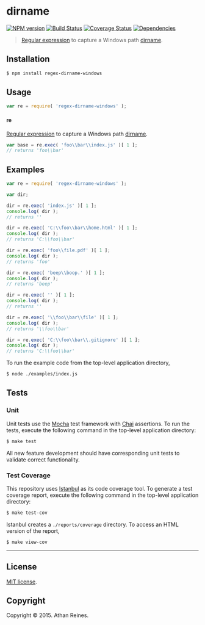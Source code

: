 dirname
===
[![NPM version][npm-image]][npm-url] [![Build Status][travis-image]][travis-url] [![Coverage Status][codecov-image]][codecov-url] [![Dependencies][dependencies-image]][dependencies-url]

> [Regular expression](https://developer.mozilla.org/en-US/docs/Web/JavaScript/Guide/Regular_Expressions) to capture a Windows path [dirname](https://en.wikipedia.org/wiki/Dirname).


## Installation

``` bash
$ npm install regex-dirname-windows
```


## Usage

``` javascript
var re = require( 'regex-dirname-windows' );
```

#### re

[Regular expression](https://developer.mozilla.org/en-US/docs/Web/JavaScript/Guide/Regular_Expressions) to capture a Windows path [dirname](https://en.wikipedia.org/wiki/Dirname). 

``` javascript
var base = re.exec( 'foo\\bar\\index.js' )[ 1 ];
// returns 'foo\\bar'
```


## Examples

``` javascript
var re = require( 'regex-dirname-windows' );

var dir;

dir = re.exec( 'index.js' )[ 1 ];
console.log( dir );
// returns ''

dir = re.exec( 'C:\\foo\\bar\\home.html' )[ 1 ];
console.log( dir );
// returns 'C:\\foo\\bar'

dir = re.exec( 'foo\\file.pdf' )[ 1 ];
console.log( dir );
// returns 'foo'

dir = re.exec( 'beep\\boop.' )[ 1 ];
console.log( dir );
// returns 'beep'

dir = re.exec( '' )[ 1 ];
console.log( dir );
// returns ''

dir = re.exec( '\\foo\\bar\\file' )[ 1 ];
console.log( dir );
// returns '\\foo\\bar'

dir = re.exec( 'C:\\foo\\bar\\.gitignore' )[ 1 ];
console.log( dir );
// returns 'C:\\foo\\bar'
```

To run the example code from the top-level application directory,

``` bash
$ node ./examples/index.js
```


## Tests

### Unit

Unit tests use the [Mocha](http://mochajs.org/) test framework with [Chai](http://chaijs.com) assertions. To run the tests, execute the following command in the top-level application directory:

``` bash
$ make test
```

All new feature development should have corresponding unit tests to validate correct functionality.


### Test Coverage

This repository uses [Istanbul](https://github.com/gotwarlost/istanbul) as its code coverage tool. To generate a test coverage report, execute the following command in the top-level application directory:

``` bash
$ make test-cov
```

Istanbul creates a `./reports/coverage` directory. To access an HTML version of the report,

``` bash
$ make view-cov
```


---
## License

[MIT license](http://opensource.org/licenses/MIT).


## Copyright

Copyright &copy; 2015. Athan Reines.


[npm-image]: http://img.shields.io/npm/v/regex-dirname-windows.svg
[npm-url]: https://npmjs.org/package/regex-dirname-windows

[travis-image]: http://img.shields.io/travis/kgryte/regex-dirname-windows/master.svg
[travis-url]: https://travis-ci.org/kgryte/regex-dirname-windows

[codecov-image]: https://img.shields.io/codecov/c/github/kgryte/regex-dirname-windows/master.svg
[codecov-url]: https://codecov.io/github/kgryte/regex-dirname-windows?branch=master

[dependencies-image]: http://img.shields.io/david/kgryte/regex-dirname-windows.svg
[dependencies-url]: https://david-dm.org/kgryte/regex-dirname-windows

[dev-dependencies-image]: http://img.shields.io/david/dev/kgryte/regex-dirname-windows.svg
[dev-dependencies-url]: https://david-dm.org/dev/kgryte/regex-dirname-windows

[github-issues-image]: http://img.shields.io/github/issues/kgryte/regex-dirname-windows.svg
[github-issues-url]: https://github.com/kgryte/regex-dirname-windows/issues
